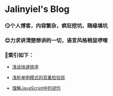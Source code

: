 

#  Jalinyiel's Blog

### 😏个人博客，内容繁杂，疯狂挖坑，随缘填坑

### 😊力求讲清楚想讲的一切，语言风格稍显啰嗦

### 🤗索引如下：

- [浅谈快速排序](https://github.com/JIANGLY33/Jalinyiel-Blog/blob/master/Blog/浅谈快速排序.md)

- [浅析单例模式的双重检验锁](https://github.com/JIANGLY33/Jalinyiel-Blog/blob/master/Blog/浅析单例模式的双重校验锁.md)

- [理解JavaScript中的闭包](https://github.com/JIANGLY33/Jalinyiel-Blog/blob/master/Blog/理解JavaScript中的闭包.md)

